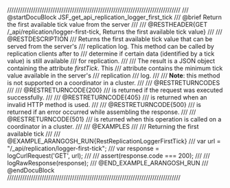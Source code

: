 ////////////////////////////////////////////////////////////////////////////////
/// @startDocuBlock JSF_get_api_replication_logger_first_tick
/// @brief Return the first available tick value from the server
///
/// @RESTHEADER{GET /_api/replication/logger-first-tick, Returns the first available tick value}
///
/// @RESTDESCRIPTION
/// Returns the first available tick value that can be served from the server's
/// replication log. This method can be called by replication clients after to
/// determine if certain data (identified by a tick value) is still available
/// for replication.
///
/// The result is a JSON object containing the attribute *firstTick*. This
/// attribute contains the minimum tick value available in the server's
/// replication
/// log.
///
/// **Note**: this method is not supported on a coordinator in a cluster.
///
/// @RESTRETURNCODES
///
/// @RESTRETURNCODE{200}
/// is returned if the request was executed successfully.
///
/// @RESTRETURNCODE{405}
/// is returned when an invalid HTTP method is used.
///
/// @RESTRETURNCODE{500}
/// is returned if an error occurred while assembling the response.
///
/// @RESTRETURNCODE{501}
/// is returned when this operation is called on a coordinator in a cluster.
///
/// @EXAMPLES
///
/// Returning the first available tick
///
/// @EXAMPLE_ARANGOSH_RUN{RestReplicationLoggerFirstTick}
///     var url = "/_api/replication/logger-first-tick";
///     var response = logCurlRequest('GET', url);
///
///     assert(response.code === 200);
///
///     logRawResponse(response);
/// @END_EXAMPLE_ARANGOSH_RUN
/// @endDocuBlock
////////////////////////////////////////////////////////////////////////////////